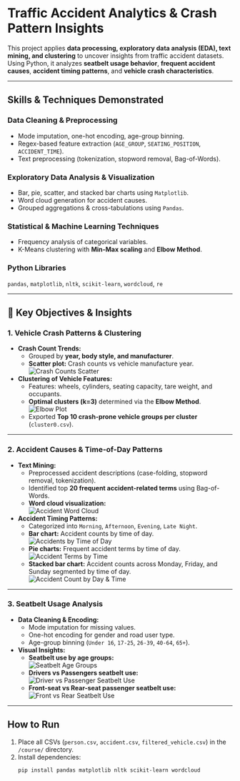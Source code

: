 # Traffic Accident Analytics & Crash Pattern Insights

This project applies **data processing, exploratory data analysis (EDA), text mining, and clustering** to uncover insights from traffic accident datasets. Using Python, it analyzes **seatbelt usage behavior**, **frequent accident causes**, **accident timing patterns**, and **vehicle crash characteristics**.

---


## Skills & Techniques Demonstrated

### Data Cleaning & Preprocessing
- Mode imputation, one-hot encoding, age-group binning.
- Regex-based feature extraction (`AGE_GROUP`, `SEATING_POSITION`, `ACCIDENT_TIME`).
- Text preprocessing (tokenization, stopword removal, Bag-of-Words).

### Exploratory Data Analysis & Visualization
- Bar, pie, scatter, and stacked bar charts using `Matplotlib`.
- Word cloud generation for accident causes.
- Grouped aggregations & cross-tabulations using `Pandas`.

### Statistical & Machine Learning Techniques
- Frequency analysis of categorical variables.
- K-Means clustering with **Min-Max scaling** and **Elbow Method**.

### Python Libraries
`pandas`, `matplotlib`, `nltk`, `scikit-learn`, `wordcloud`, `re`

---

## 📌 Key Objectives & Insights


### 1. Vehicle Crash Patterns & Clustering
- **Crash Count Trends:**
  - Grouped by **year, body style, and manufacturer**.
  - **Scatter plot:** Crash counts vs vehicle manufacture year.  
    ![Crash Counts Scatter](visuals/scatter_plot_unique_combination.png)
- **Clustering of Vehicle Features:**
  - Features: wheels, cylinders, seating capacity, tare weight, and occupants.
  - **Optimal clusters (k=3)** determined via the **Elbow Method**.  
    ![Elbow Plot](visuals/elbow_method.png)
  - Exported **Top 10 crash-prone vehicle groups per cluster** (`cluster0.csv`).

---

### 2. Accident Causes & Time-of-Day Patterns
- **Text Mining:**
  - Preprocessed accident descriptions (case-folding, stopword removal, tokenization).
  - Identified top **20 frequent accident-related terms** using Bag-of-Words.
  - **Word cloud visualization:**  
    ![Accident Word Cloud](visuals/word_cloud_feature_words.png)
- **Accident Timing Patterns:**
  - Categorized into `Morning`, `Afternoon`, `Evening`, `Late Night`.
  - **Bar chart:** Accident counts by time of day.  
    ![Accidents by Time of Day](visuals/task2_2_timeofday.png)
  - **Pie charts:** Frequent accident terms by time of day.  
    ![Accident Terms by Time](visuals/task2_2_wordpies.png)
  - **Stacked bar chart:** Accident counts across Monday, Friday, and Sunday segmented by time of day.  
    ![Accident Count by Day & Time](visuals/task2_2_stackbar.png)

---

### 3. Seatbelt Usage Analysis
- **Data Cleaning & Encoding:**
  - Mode imputation for missing values.
  - One-hot encoding for gender and road user type.
  - Age-group binning (`Under 16`, `17-25`, `26-39`, `40-64`, `65+`).
- **Visual Insights:**
  - **Seatbelt use by age groups:**  
![Seatbelt Age Groups](visuals/task1_2_age.png)
  - **Drivers vs Passengers seatbelt use:**  
    ![Driver vs Passenger Seatbelt Use](visuals/task1_2_driver.png)
  - **Front-seat vs Rear-seat passenger seatbelt use:**  
    ![Front vs Rear Seatbelt Use](visuals/task1_2_seat.png)

---

## How to Run

1. Place all CSVs (`person.csv`, `accident.csv`, `filtered_vehicle.csv`) in the `/course/` directory.
2. Install dependencies:
   ```bash
   pip install pandas matplotlib nltk scikit-learn wordcloud
